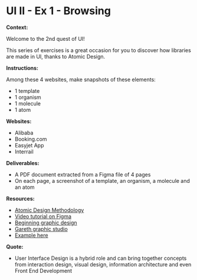 # UI II - Ex 1 - Browsing

**Context:** 

Welcome to the 2nd quest of UI!

This series of exercises is a great occasion for you to discover how libraries are made in UI, thanks to Atomic Design. 

**Instructions:** 

Among these 4 websites, make snapshots of these elements:

- 1 template
- 1 organism
- 1 molecule
- 1 atom

**Websites:** 

- Alibaba
- Booking.com
- Easyjet App
- Interrail

**Deliverables:** 

- A PDF document extracted from a Figma file of 4 pages
- On each page, a screenshot of a template, an organism, a molecule and an atom

**Resources:** 

- [Atomic Design Methodology](https://atomicdesign.bradfrost.com/chapter-2/)
- [Video tutorial on Figma](https://www.youtube.com/watch?v=FTFaQWZBqQ8)
- [Beginning graphic design](https://edu.gcfglobal.org/en/beginning-graphic-design/)
- [Gareth graphic studio](https://www.youtube.com/c/GarethDavidStudio)
- [Example here](https://www.figma.com/file/fzqDkk8Zc8qJCiSMbKV0Ei/UI-II---Ex-1?node-id=0%3A1)

**Quote:** 

- User Interface Design is a hybrid role and can bring together concepts from interaction design, visual design, information architecture and even Front End Development